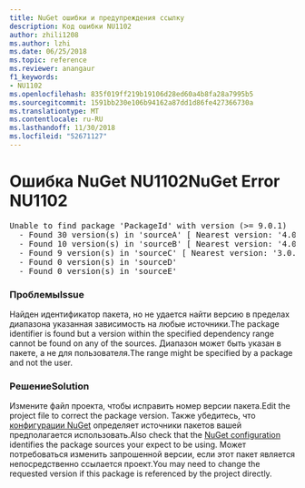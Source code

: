 ```yaml
---
title: NuGet ошибки и предупреждения ссылку
description: Код ошибки NU1102
author: zhili1208
ms.author: lzhi
ms.date: 06/25/2018
ms.topic: reference
ms.reviewer: anangaur
f1_keywords:
- NU1102
ms.openlocfilehash: 835f019ff219b19106d28ed60a4b8fa28a7995b5
ms.sourcegitcommit: 1591bb230e106b94162a87dd1d86fe427366730a
ms.translationtype: MT
ms.contentlocale: ru-RU
ms.lasthandoff: 11/30/2018
ms.locfileid: "52671127"
---
```

# <a name="nuget-error-nu1102"></a><span data-ttu-id="0886d-103">Ошибка NuGet NU1102</span><span class="sxs-lookup"><span data-stu-id="0886d-103">NuGet Error NU1102</span></span>

<pre>Unable to find package 'PackageId' with version (>= 9.0.1)<br/>  - Found 30 version(s) in 'sourceA' [ Nearest version: '4.0.0' ]<br/>  - Found 10 version(s) in 'sourceB' [ Nearest version: '4.0.0-rc-2129' ]<br/>  - Found 9 version(s) in 'sourceC' [ Nearest version: '3.0.0-beta-00032' ]<br/>  - Found 0 version(s) in 'sourceD'<br/>  - Found 0 version(s) in 'sourceE'</pre>

### <a name="issue"></a><span data-ttu-id="0886d-104">Проблемы</span><span class="sxs-lookup"><span data-stu-id="0886d-104">Issue</span></span>
<span data-ttu-id="0886d-105">Найден идентификатор пакета, но не удается найти версию в пределах диапазона указанная зависимость на любые источники.</span><span class="sxs-lookup"><span data-stu-id="0886d-105">The package identifier is found but a version within the specified dependency range cannot be found on any of the sources.</span></span> <span data-ttu-id="0886d-106">Диапазон может быть указан в пакете, а не для пользователя.</span><span class="sxs-lookup"><span data-stu-id="0886d-106">The range might be specified by a package and not the user.</span></span>

### <a name="solution"></a><span data-ttu-id="0886d-107">Решение</span><span class="sxs-lookup"><span data-stu-id="0886d-107">Solution</span></span>
<span data-ttu-id="0886d-108">Измените файл проекта, чтобы исправить номер версии пакета.</span><span class="sxs-lookup"><span data-stu-id="0886d-108">Edit the project file to correct the package version.</span></span> <span data-ttu-id="0886d-109">Также убедитесь, что [конфигурации NuGet](../../consume-packages/Configuring-NuGet-Behavior.md) определяет источники пакетов вашей предполагается использовать.</span><span class="sxs-lookup"><span data-stu-id="0886d-109">Also check that the [NuGet configuration](../../consume-packages/Configuring-NuGet-Behavior.md) identifies the package sources your expect to be using.</span></span> <span data-ttu-id="0886d-110">Может потребоваться изменить запрошенной версии, если этот пакет является непосредственно ссылается проект.</span><span class="sxs-lookup"><span data-stu-id="0886d-110">You may need to change the requested version if this package is referenced by the project directly.</span></span>
